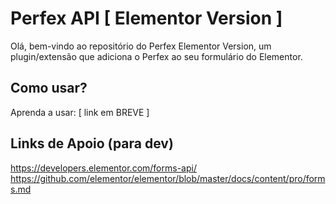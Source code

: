 # Perfex API [ Elementor Version ]

Olá, bem-vindo ao repositório do Perfex Elementor Version, um plugin/extensão que adiciona o Perfex ao seu formulário do Elementor.

## Como usar?
Aprenda a usar: [ link em BREVE ]


## Links de Apoio (para dev)
https://developers.elementor.com/forms-api/
https://github.com/elementor/elementor/blob/master/docs/content/pro/forms.md
